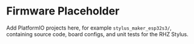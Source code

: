 # Firmware Placeholder

Add PlatformIO projects here, for example `stylus_maker_esp32s3/`, containing source code, board configs, and unit tests for the RHZ Stylus.
